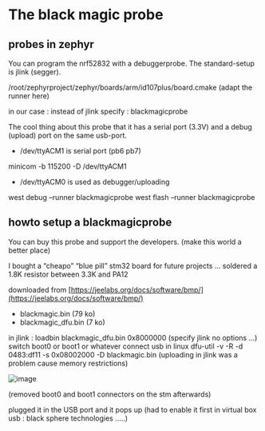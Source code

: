 # The black magic probe

## probes in zephyr

You can program the nrf52832 with a debuggerprobe.
The standard-setup is jlink (segger).

/root/zephyrproject/zephyr/boards/arm/id107plus/board.cmake (adapt the runner here)

in our case : instead of jlink specify : blackmagicprobe

The cool thing about this probe that it has a serial port (3.3V) and a debug (upload) port on the same usb-port.


* /dev/ttyACM1 is serial port (pb6 pb7)

minicom -b 115200 -D /dev/ttyACM1


* /dev/ttyACM0 is used as debugger/uploading

west debug –runner blackmagicprobe
west flash –runner blackmagicprobe

## howto setup a blackmagicprobe

You can buy this probe and support the developers. (make this world a better place)

I bought a “cheapo” “blue pill” stm32 board for future projects …
soldered a 1.8K resistor between 3.3K and PA12

downloaded from [https://jeelabs.org/docs/software/bmp/](https://jeelabs.org/docs/software/bmp/)
- blackmagic.bin (79 ko)
- blackmagic_dfu.bin (7 ko)

in jlink : loadbin blackmagic_dfu.bin 0x8000000 (specify jlink no options …)
switch boot0 or boot1 or whatever
connect usb
in linux
dfu-util -v -R -d 0483:df11 -s 0x08002000 -D blackmagic.bin
(uploading in jlink was a problem cause memory restrictions)



![image](./../blackmagicd6.jpeg)

(removed boot0 and boot1 connectors on the stm afterwards)

plugged it in the USB port and it pops up (had to enable it first in virtual box usb : black sphere technologies …..)
